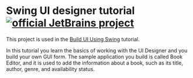 # Swing UI designer tutorial <br/>[![official JetBrains project](https://jb.gg/badges/official-plastic.svg)](https://confluence.jetbrains.com/display/ALL/JetBrains+on+GitHub)<br/>

This project is used in the [Build UI Using Swing](https://www.jetbrains.com/help/idea/design-gui-using-swing.html) tutorial. 

In this tutorial you learn the basics of working with the UI Designer and you build your own GUI form. The sample application you build is called Book Editor, and it is used to add the information about a book, such as its title, author, genre, and availability status.